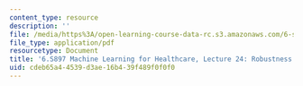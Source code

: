 ```yaml
---
content_type: resource
description: ''
file: /media/https%3A/open-learning-course-data-rc.s3.amazonaws.com/6-s897-machine-learning-for-healthcare-spring-2019/cdeb65a44539d3ae16b439f489f0f0f0_MIT6_S897S19_lec24.pdf
file_type: application/pdf
resourcetype: Document
title: '6.S897 Machine Learning for Healthcare, Lecture 24: Robustness to Data Shift'
uid: cdeb65a4-4539-d3ae-16b4-39f489f0f0f0
---
```


